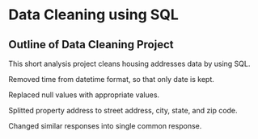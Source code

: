 # Data Cleaning using SQL

## Outline of Data Cleaning Project

This short analysis project cleans housing addresses data by using SQL.

Removed time from datetime format, so that only date is kept.

Replaced null values with appropriate values.

Splitted property address to street address, city, state, and zip code.

Changed similar responses into single common response.
